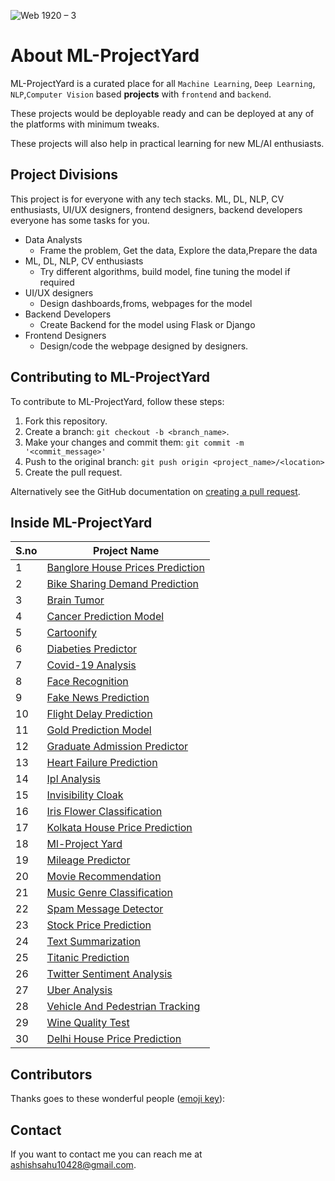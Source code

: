 

![Web 1920 – 3](https://user-images.githubusercontent.com/52550558/109395363-f4204700-7951-11eb-8e18-47477c44c0cb.png)

# About ML-ProjectYard

<!--- These are examples. See https://shields.io for others or to customize this set of shields. You might want to include dependencies, project status and licence info here --->
<!-- ![GitHub repo size](https://img.shields.io/github/repo-size/scottydocs/README-template.md)
![GitHub contributors](https://img.shields.io/github/contributors/scottydocs/README-template.md)
![GitHub stars](https://img.shields.io/github/stars/scottydocs/README-template.md?style=social)
![GitHub forks](https://img.shields.io/github/forks/scottydocs/README-template.md?style=social)
![Twitter Follow](https://img.shields.io/twitter/follow/scottydocs?style=social) -->

ML-ProjectYard is a curated place for all `Machine Learning`, `Deep Learning`, `NLP`,`Computer Vision` based __projects__ with `frontend` and `backend`.

These projects would be deployable ready and can be deployed at any of the platforms with minimum tweaks.

These projects will also help in practical learning for new ML/AI enthusiasts. 

## Project Divisions 
This project is for everyone with any tech stacks. ML, DL, NLP, CV enthusiasts, UI/UX designers, frontend designers, backend developers everyone has some tasks for you.

- Data Analysts
    - Frame the problem, Get the data, Explore the data,Prepare the data
- ML, DL, NLP, CV enthusiasts
    - Try different algorithms, build model, fine tuning the model if required
- UI/UX designers
    - Design dashboards,froms, webpages for the model 
- Backend Developers
    - Create Backend for the model using Flask or Django
- Frontend Designers
    - Design/code the webpage designed by designers.


## Contributing to ML-ProjectYard
<!--- If your README is long or you have some specific process or steps you want contributors to follow, consider creating a separate CONTRIBUTING.md file--->
To contribute to ML-ProjectYard, follow these steps:

1. Fork this repository.
2. Create a branch: `git checkout -b <branch_name>`.
3. Make your changes and commit them: `git commit -m '<commit_message>'`
4. Push to the original branch: `git push origin <project_name>/<location>`
5. Create the pull request.

Alternatively see the GitHub documentation on [creating a pull request](https://help.github.com/en/github/collaborating-with-issues-and-pull-requests/creating-a-pull-request).

## Inside ML-ProjectYard
| S.no | Project Name 
| --------------- | --------------- 
| 1 | [Banglore House Prices Prediction](https://github.com/ashishsahu1/ML-ProjectYard/tree/main/Bangalore%20House%20Prices%20Prediction)
| 2 | [Bike Sharing Demand Prediction](https://github.com/ashishsahu1/ML-ProjectYard/tree/main/Bike%20Sharing%20Demand%20Prediction)
| 3 | [Brain Tumor](https://github.com/ashishsahu1/ML-ProjectYard/tree/main/Brain-Tumor)
| 4 | [Cancer Prediction Model](https://github.com/ashishsahu1/ML-ProjectYard/tree/main/Cancer%20Prediction%20Model)
| 5 | [Cartoonify](https://github.com/ashishsahu1/ML-ProjectYard/tree/main/Cartoonify) 
| 6 | [Diabeties Predictor](https://github.com/ashishsahu1/ML-ProjectYard/tree/main/Diabetes%20Predictor)
| 7 | [Covid-19 Analysis](https://github.com/ashishsahu1/ML-ProjectYard/tree/main/Covid-19%20Analysis) 
| 8 | [Face Recognition](https://github.com/ashishsahu1/ML-ProjectYard/tree/main/Face%20Recognition) 
| 9 | [Fake News Prediction](https://github.com/ashishsahu1/ML-ProjectYard/tree/main/Fake%20News%20Prediction) 
| 10 | [Flight Delay Prediction](https://github.com/ashishsahu1/ML-ProjectYard/tree/main/Flight%20Delay%20Prediction/Model) 
| 11 | [Gold Prediction Model](https://github.com/ashishsahu1/ML-ProjectYard/tree/main/Gold%20Prediction%20Model) 
| 12 | [Graduate Admission Predictor](https://github.com/ashishsahu1/ML-ProjectYard/tree/main/GraduateAdmissionPredictor/Model) 
| 13 | [Heart Failure Prediction](https://github.com/ashishsahu1/ML-ProjectYard/tree/main/Heart%20Failure%20Prediction)
| 14 | [Ipl Analysis](https://github.com/ashishsahu1/ML-ProjectYard/tree/main/IPL_Analysis) 
| 15 | [Invisibility Cloak](https://github.com/ashishsahu1/ML-ProjectYard/tree/main/Invisibility%20Cloak)
| 16 | [Iris Flower Classification](https://github.com/ashishsahu1/ML-ProjectYard/tree/main/IrisFlowerClassification) 
| 17 | [Kolkata House Price Prediction](https://github.com/ashishsahu1/ML-ProjectYard/tree/main/KolkataHousePrice-Prediction) 
| 18 | [Ml-Project Yard](https://github.com/ashishsahu1/ML-ProjectYard/tree/main/ML-ProjectYard/projectyard) 
| 19 | [Mileage Predictor](https://github.com/ashishsahu1/ML-ProjectYard/tree/main/MileagePredictor) 
| 20 | [Movie Recommendation](https://github.com/ashishsahu1/ML-ProjectYard/tree/main/Movie%20Recommendation)
| 21 | [Music Genre Classification](https://github.com/ashishsahu1/ML-ProjectYard/tree/main/Music%20Genre%20Classification)
| 22 | [Spam Message Detector](https://github.com/ashishsahu1/ML-ProjectYard/tree/main/Spam%20Message%20Detector) 
| 23 | [Stock Price Prediction](https://github.com/ashishsahu1/ML-ProjectYard/tree/main/Stock%20Price%20Prediction) 
| 24 | [Text Summarization](https://github.com/ashishsahu1/ML-ProjectYard/tree/main/TextSummarization) 
| 25 | [Titanic Prediction](https://github.com/ashishsahu1/ML-ProjectYard/tree/main/TitanicPrediction) 
| 26 | [Twitter Sentiment Analysis](https://github.com/ashishsahu1/ML-ProjectYard/tree/main/Twitter%20Sentiment%20Analysis)
| 27 | [Uber Analysis](https://github.com/ashishsahu1/ML-ProjectYard/tree/main/Uber%20analysis)
| 28 | [Vehicle And Pedestrian Tracking](https://github.com/ashishsahu1/ML-ProjectYard/tree/main/VehicleAndPedestrianTracking)
| 29 | [Wine Quality Test](https://github.com/ashishsahu1/ML-ProjectYard/tree/main/WineQualityTest) 
| 30 | [Delhi House Price Prediction](https://github.com/ashishsahu1/ML-ProjectYard/tree/main/delhi%20housing%20price%20prediction)


## Contributors

Thanks goes to these wonderful people ([emoji key](https://allcontributors.org/docs/en/emoji-key)):

## Contact

If you want to contact me you can reach me at <ashishsahu10428@gmail.com>.

